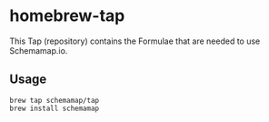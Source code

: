 # homebrew-tap
This Tap (repository) contains the Formulae that are needed to use Schemamap.io.

## Usage

```
brew tap schemamap/tap
brew install schemamap
```

